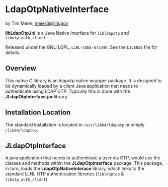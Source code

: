 LdapOtpNativeInterface
=========================
by Tim Meier, [meier3@llnl.gov](mailto:meier3@llnl.gov)

**libLdapOtpJni** is a Java Native Interface for `libldapotp` and `libotp_auth_client`

Released under the GNU LGPL, `LLNL-CODE-673346`.  See the `LICENSE`
file for details.

Overview
-------------------------

This native C library is an ldapotp native wrapper package.  It is designed to be dynamically
loaded by a client Java application that needs to authenticate using LDAP OTP.  Typically
this is done with the **JLdapOtpInterface.jar** library.

Installation Location
-------------------------
The standard installation is located in `/usr/lib64/ldapotp` or simply `/lib64/ldaptop`.

JLdapOtpInterface
-------------------------
A java application that needs to authenticate a user via OTP, would use the classes and methods
within the **JLdapOtpInterface** package.  This package, in turn, loads the **LdapOtpNativeInterace**
library, which links to the standard LLNL OTP authentication libraries (`libldaptop` & `libotp_auth_client`).


